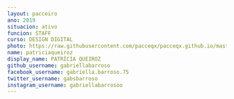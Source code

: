 ```yaml
---
layout: pacceiro
ano: 2019
situacion: ativo
funcion: STAFF
curso: DESIGN DIGITAL
photo: https://raw.githubusercontent.com/pacceqx/pacceqx.github.io/master/assets/pic/bolsistas/pacce (22).png
name: patriciaqueiroz
display_name: PATRÍCIA QUEIROZ
github_username: gabriellabarroso
facebook_username: gabriella.barroso.75
twitter_username: gabsbarroso
instagram_username: gabriellabarrosoo
---
```


